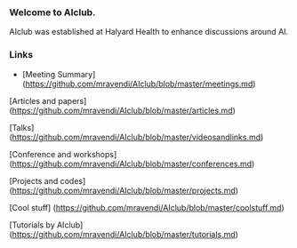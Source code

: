 ### Welcome to AIclub.
AIclub was established at Halyard Health to enhance discussions around AI.


### Links

* [Meeting Summary] (https://github.com/mravendi/AIclub/blob/master/meetings.md)

[Articles and papers] (https://github.com/mravendi/AIclub/blob/master/articles.md)

[Talks] (https://github.com/mravendi/AIclub/blob/master/videosandlinks.md)

[Conference and workshops] (https://github.com/mravendi/AIclub/blob/master/conferences.md)

[Projects and codes] (https://github.com/mravendi/AIclub/blob/master/projects.md)

[Cool stuff] (https://github.com/mravendi/AIclub/blob/master/coolstuff.md)

[Tutorials by AIclub] (https://github.com/mravendi/AIclub/blob/master/tutorials.md)




